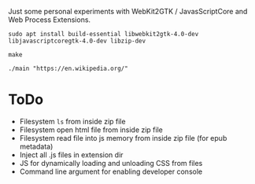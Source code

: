 
Just some personal experiments with WebKit2GTK / JavasScriptCore and Web Process Extensions.

```
sudo apt install build-essential libwebkit2gtk-4.0-dev libjavascriptcoregtk-4.0-dev libzip-dev
```

```
make
```

```
./main "https://en.wikipedia.org/"
```

# ToDo

* Filesystem `ls` from inside zip file
* Filesystem open html file from inside zip file
* Filesystem read file into js memory from inside zip file (for epub metadata)
* Inject all .js files in extension dir
* JS for dynamically loading and unloading CSS from files
* Command line argument for enabling developer console